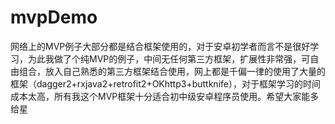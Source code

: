 # mvpDemo
网络上的MVP例子大部分都是结合框架使用的，对于安卓初学者而言不是很好学习，为此我做了个纯MVP的例子，中间无任何第三方框架，扩展性非常强，可自由组合，放入自己熟悉的第三方框架结合使用，网上都是千偏一律的使用了大量的框架（dagger2+rxjava2+retrofit2+OKhttp3+buttknife），对于框架学习的时间成本太高，所有我这个MVP框架十分适合初中级安卓程序员使用。希望大家能多给星
